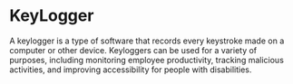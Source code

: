 # KeyLogger
A keylogger is a type of software that records every keystroke made on a computer or other device. Keyloggers can be used for a variety of purposes, including monitoring employee productivity, tracking malicious activities, and improving accessibility for people with disabilities.
